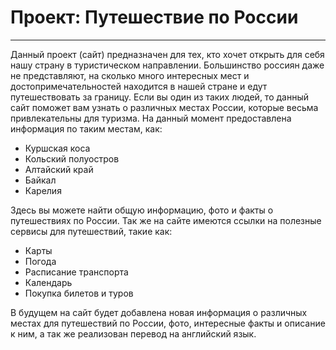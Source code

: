 # Проект: Путешествие по России
------
Данный проект (сайт) предназначен для тех, кто хочет открыть для себя нашу страну в туристическом направлении. Большинство россиян даже не представляют, на сколько много интересных мест и достопримечательностей находится в нашей стране и едут путешествовать за границу. Если вы один из таких людей, то данный сайт поможет вам узнать о различных местах России, которые весьма привлекательны для туризма. На данный момент предоставлена информация по таким местам, как:
* Куршская коса
* Кольский полуостров
* Алтайский край
* Байкал
* Карелия

Здесь вы можете найти общую информацию, фото и факты о путешествиях по России. Так же на сайте имеются ссылки на полезные сервисы для путешествий, такие как:
* Карты
* Погода 
* Расписание транспорта
* Календарь
* Покупка билетов и туров

В будущем на сайт будет добавлена новая информация о различных местах для путешествий по России, фото, интересные факты и описание к ним, а так же реализован перевод на английский язык.